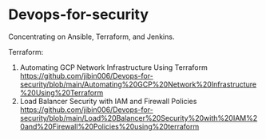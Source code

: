 # Devops-for-security
Concentrating on Ansible, Terraform, and Jenkins.


Terraform:

1) Automating GCP Network Infrastructure Using Terraform
https://github.com/jibin006/Devops-for-security/blob/main/Automating%20GCP%20Network%20Infrastructure%20Using%20Terraform
2) Load Balancer Security with IAM and Firewall Policies
https://github.com/jibin006/Devops-for-security/blob/main/Load%20Balancer%20Security%20with%20IAM%20and%20Firewall%20Policies%20using%20terraform

